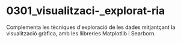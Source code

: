 # 0301_visualitzaci-_explorat-ria
Complementa les tècniques d'exploració de les dades mitjantçant la visualització gràfica, amb les llibreries Matplotlib i Searborn.
